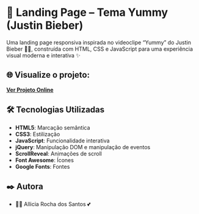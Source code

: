 # 🎀 Landing Page – Tema Yummy (Justin Bieber)

Uma landing page responsiva inspirada no videoclipe “Yummy” do Justin Bieber 🍓💖, construída com HTML, CSS e JavaScript para uma experiência visual moderna e interativa ✨

## 🌐 Visualize o projeto:

**[Ver Projeto Online](https://larissakich.github.io/landing-page-food-theme/)**

## 🛠️ Tecnologias Utilizadas

- **HTML5**: Marcação semântica
- **CSS3**: Estilização
- **JavaScript**: Funcionalidade interativa
- **jQuery**: Manipulação DOM e manipulação de eventos
- **ScrollReveal**: Animações de scroll
- **Font Awesome**: Ícones
- **Google Fonts**: Fontes

## ✒️ Autora

- 👩‍💻 Allicia Rocha dos Santos 💕
